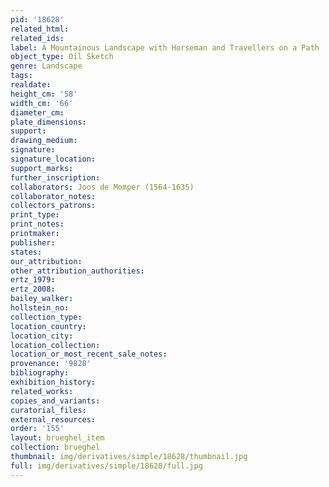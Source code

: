 ```yaml
---
pid: '18628'
related_html: 
related_ids: 
label: A Mountainous Landscape with Horseman and Travellers on a Path
object_type: Oil Sketch
genre: Landscape
tags: 
realdate: 
height_cm: '58'
width_cm: '66'
diameter_cm: 
plate_dimensions: 
support: 
drawing_medium: 
signature: 
signature_location: 
support_marks: 
further_inscription: 
collaborators: Joos de Momper (1564-1635)
collaborator_notes: 
collectors_patrons: 
print_type: 
print_notes: 
printmaker: 
publisher: 
states: 
our_attribution: 
other_attribution_authorities: 
ertz_1979: 
ertz_2008: 
bailey_walker: 
hollstein_no: 
collection_type: 
location_country: 
location_city: 
location_collection: 
location_or_most_recent_sale_notes: 
provenance: '9828'
bibliography: 
exhibition_history: 
related_works: 
copies_and_variants: 
curatorial_files: 
external_resources: 
order: '155'
layout: brueghel_item
collection: brueghel
thumbnail: img/derivatives/simple/18628/thumbnail.jpg
full: img/derivatives/simple/18628/full.jpg
---
```

